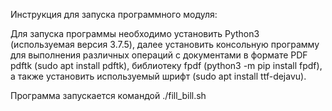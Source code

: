 Инструкция для запуска программного модуля:

Для запуска программы необходимо установить Python3 (используемая версия 3.7.5), далее установить консольную программу для выполнения различных операций с документами в формате PDF pdftk (sudo apt install pdftk), библиотеку fpdf (python3 -m pip install fpdf), а также установить используемый шрифт (sudo apt install ttf-dejavu).

Программа запускается командой ./fill_bill.sh
